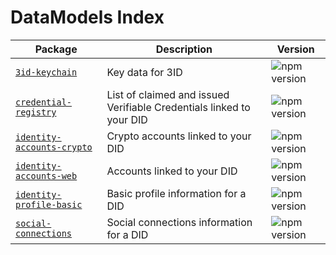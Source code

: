 # DataModels Index

| Package                                                           | Description                                                          | Version                                                                               |
| ----------------------------------------------------------------- | -------------------------------------------------------------------- | ------------------------------------------------------------------------------------- |
| [`3id-keychain`](./packages/3id-keychain)                         | Key data for 3ID                                                     | ![npm version](https://img.shields.io/npm/v/@datamodels/3id-keychain.svg)             |
| [`credential-registry`](./packages/credential-registry)           | List of claimed and issued Verifiable Credentials linked to your DID | ![npm version](https://img.shields.io/npm/v/@datamodels/credential-registry.svg)      |
| [`identity-accounts-crypto`](./packages/identity-accounts-crypto) | Crypto accounts linked to your DID                                   | ![npm version](https://img.shields.io/npm/v/@datamodels/identity-accounts-crypto.svg) |
| [`identity-accounts-web`](./packages/identity-accounts-web)       | Accounts linked to your DID                                          | ![npm version](https://img.shields.io/npm/v/@datamodels/identity-accounts-web.svg)    |
| [`identity-profile-basic`](./packages/identity-profile-basic)     | Basic profile information for a DID                                  | ![npm version](https://img.shields.io/npm/v/@datamodels/identity-profile-basic.svg)   |
| [`social-connections`](./packages/social-connections)             | Social connections information for a DID                             | ![npm version](https://img.shields.io/npm/v/@datamodels/social-connection.svg)        |
